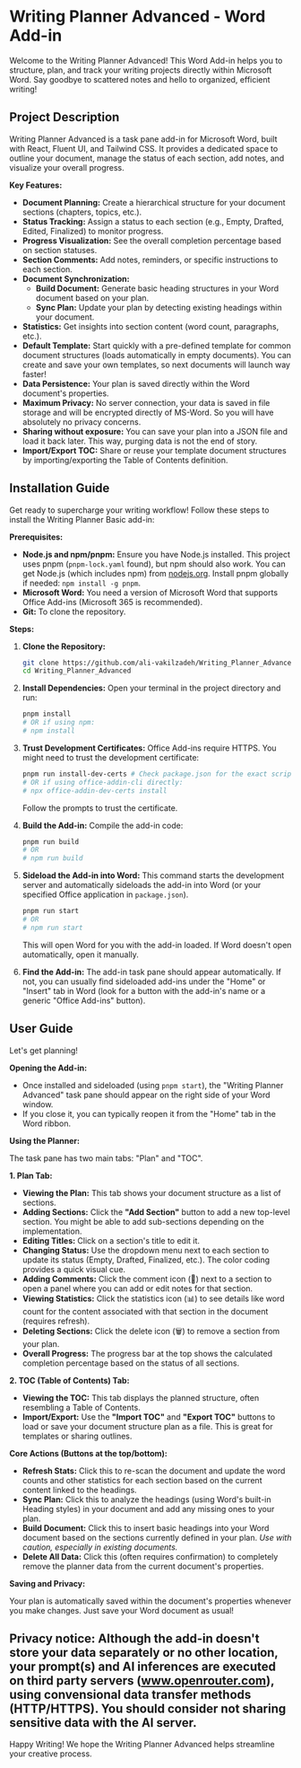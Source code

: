 # Writing Planner Advanced - Word Add-in

Welcome to the Writing Planner Advanced! This Word Add-in helps you to structure, plan, and track your writing projects directly within Microsoft Word. Say goodbye to scattered notes and hello to organized, efficient writing!

## Project Description

Writing Planner Advanced is a task pane add-in for Microsoft Word, built with React, Fluent UI, and Tailwind CSS. It provides a dedicated space to outline your document, manage the status of each section, add notes, and visualize your overall progress.

**Key Features:**

*   **Document Planning:** Create a hierarchical structure for your document sections (chapters, topics, etc.).
*   **Status Tracking:** Assign a status to each section (e.g., Empty, Drafted, Edited, Finalized) to monitor progress.
*   **Progress Visualization:** See the overall completion percentage based on section statuses.
*   **Section Comments:** Add notes, reminders, or specific instructions to each section.
*   **Document Synchronization:**
    *   **Build Document:** Generate basic heading structures in your Word document based on your plan.
    *   **Sync Plan:** Update your plan by detecting existing headings within your document.
*   **Statistics:** Get insights into section content (word count, paragraphs, etc.).
*   **Default Template:** Start quickly with a pre-defined template for common document structures (loads automatically in empty documents). You can create and save your own templates, so next documents will launch way faster!
*   **Data Persistence:** Your plan is saved directly within the Word document's properties.
*   **Maximum Privacy:** No server connection, your data is saved in file storage and will be encrypted directly of MS-Word. So you will have absolutely no privacy concerns.
*   **Sharing without exposure:** You can save your plan into a JSON file and load it back later. This way, purging data is not the end of story.
*   **Import/Export TOC:** Share or reuse your template document structures by importing/exporting the Table of Contents definition.

## Installation Guide

Get ready to supercharge your writing workflow! Follow these steps to install the Writing Planner Basic add-in:

**Prerequisites:**

*   **Node.js and npm/pnpm:** Ensure you have Node.js installed. This project uses pnpm (`pnpm-lock.yaml` found), but npm should also work. You can get Node.js (which includes npm) from [nodejs.org](https://nodejs.org/). Install pnpm globally if needed: `npm install -g pnpm`.
*   **Microsoft Word:** You need a version of Microsoft Word that supports Office Add-ins (Microsoft 365 is recommended).
*   **Git:** To clone the repository.

**Steps:**

1.  **Clone the Repository:**
    ```bash
    git clone https://github.com/ali-vakilzadeh/Writing_Planner_Advanced.git
    cd Writing_Planner_Advanced
    ```

2.  **Install Dependencies:**
    Open your terminal in the project directory and run:
    ```bash
    pnpm install
    # OR if using npm:
    # npm install
    ```

3.  **Trust Development Certificates:**
    Office Add-ins require HTTPS. You might need to trust the development certificate:
    ```bash
    pnpm run install-dev-certs # Check package.json for the exact script if different
    # OR if using office-addin-cli directly:
    # npx office-addin-dev-certs install
    ```
    Follow the prompts to trust the certificate.

4.  **Build the Add-in:**
    Compile the add-in code:
    ```bash
    pnpm run build
    # OR
    # npm run build
    ```

5.  **Sideload the Add-in into Word:**
    This command starts the development server and automatically sideloads the add-in into Word (or your specified Office application in `package.json`).
    ```bash
    pnpm run start
    # OR
    # npm run start
    ```
    This will open Word for you with the add-in loaded. If Word doesn't open automatically, open it manually.

6.  **Find the Add-in:** The add-in task pane should appear automatically. If not, you can usually find sideloaded add-ins under the "Home" or "Insert" tab in Word (look for a button with the add-in's name or a generic "Office Add-ins" button).

## User Guide

Let's get planning!

**Opening the Add-in:**

*   Once installed and sideloaded (using `pnpm start`), the "Writing Planner Advanced" task pane should appear on the right side of your Word window.
*   If you close it, you can typically reopen it from the "Home" tab in the Word ribbon.

**Using the Planner:**

The task pane has two main tabs: "Plan" and "TOC".

**1. Plan Tab:**

*   **Viewing the Plan:** This tab shows your document structure as a list of sections.
*   **Adding Sections:** Click the **"Add Section"** button to add a new top-level section. You might be able to add sub-sections depending on the implementation.
*   **Editing Titles:** Click on a section's title to edit it.
*   **Changing Status:** Use the dropdown menu next to each section to update its status (Empty, Drafted, Finalized, etc.). The color coding provides a quick visual cue.
*   **Adding Comments:** Click the comment icon (💬) next to a section to open a panel where you can add or edit notes for that section.
*   **Viewing Statistics:** Click the statistics icon (📊) to see details like word count for the content associated with that section in the document (requires refresh).
*   **Deleting Sections:** Click the delete icon (🗑️) to remove a section from your plan.
*   **Overall Progress:** The progress bar at the top shows the calculated completion percentage based on the status of all sections.

**2. TOC (Table of Contents) Tab:**

*   **Viewing the TOC:** This tab displays the planned structure, often resembling a Table of Contents.
*   **Import/Export:** Use the **"Import TOC"** and **"Export TOC"** buttons to load or save your document structure plan as a file. This is great for templates or sharing outlines.

**Core Actions (Buttons at the top/bottom):**

*   **Refresh Stats:** Click this to re-scan the document and update the word counts and other statistics for each section based on the current content linked to the headings.
*   **Sync Plan:** Click this to analyze the headings (using Word's built-in Heading styles) in your document and add any missing ones to your plan.
*   **Build Document:** Click this to insert basic headings into your Word document based on the sections currently defined in your plan. *Use with caution, especially in existing documents.*
*   **Delete All Data:** Click this (often requires confirmation) to completely remove the planner data from the current document's properties.

**Saving and Privacy:**

Your plan is automatically saved within the document's properties whenever you make changes. Just save your Word document as usual!

Privacy notice:
Although the add-in doesn't store your data separately or no other location, your prompt(s) and AI inferences are executed on third party servers (www.openrouter.com), using convensional data transfer methods (HTTP/HTTPS). You should consider not sharing sensitive data with the AI server.
---

Happy Writing! We hope the Writing Planner Advanced helps streamline your creative process.
